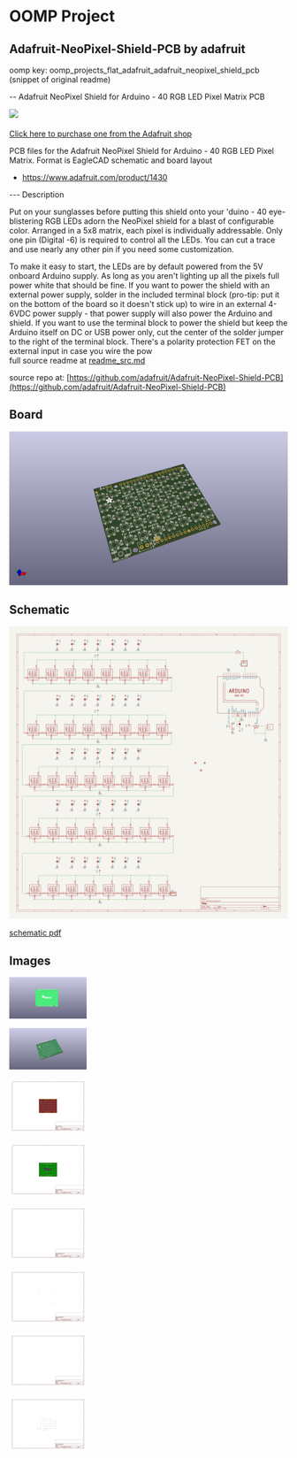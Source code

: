 # OOMP Project  
## Adafruit-NeoPixel-Shield-PCB  by adafruit  
  
oomp key: oomp_projects_flat_adafruit_adafruit_neopixel_shield_pcb  
(snippet of original readme)  
  
-- Adafruit NeoPixel Shield for Arduino - 40 RGB LED Pixel Matrix PCB  
  
<a href="http://www.adafruit.com/products/1430"><img src="assets/1430.jpg?raw=true" width="500px"><br/>  
Click here to purchase one from the Adafruit shop</a>  
  
PCB files for the Adafruit NeoPixel Shield for Arduino - 40 RGB LED Pixel Matrix. Format is EagleCAD schematic and board layout  
* https://www.adafruit.com/product/1430  
  
--- Description  
  
Put on your sunglasses before putting this shield onto your 'duino - 40 eye-blistering RGB LEDs adorn the NeoPixel shield for a blast of configurable color. Arranged in a 5x8 matrix, each pixel is individually addressable. Only one pin (Digital -6) is required to control all the LEDs. You can cut a trace and use nearly any other pin if you need some customization.  
  
To make it easy to start, the LEDs are by default powered from the 5V onboard Arduino supply. As long as you aren't lighting up all the pixels full power white that should be fine. If you want to power the shield with an external power supply, solder in the included terminal block (pro-tip: put it on the bottom of the board so it doesn't stick up) to wire in an external 4-6VDC power supply - that power supply will also power the Arduino and shield. If you want to use the terminal block to power the shield but keep the Arduino itself on DC or USB power only, cut the center of the solder jumper to the right of the terminal block. There's a polarity protection FET on the external input in case you wire the pow  
  full source readme at [readme_src.md](readme_src.md)  
  
source repo at: [https://github.com/adafruit/Adafruit-NeoPixel-Shield-PCB](https://github.com/adafruit/Adafruit-NeoPixel-Shield-PCB)  
## Board  
  
[![working_3d.png](working_3d_600.png)](working_3d.png)  
## Schematic  
  
[![working_schematic.png](working_schematic_600.png)](working_schematic.png)  
  
[schematic pdf](working_schematic.pdf)  
## Images  
  
[![working_3D_bottom.png](working_3D_bottom_140.png)](working_3D_bottom.png)  
  
[![working_3D_top.png](working_3D_top_140.png)](working_3D_top.png)  
  
[![working_assembly_page_01.png](working_assembly_page_01_140.png)](working_assembly_page_01.png)  
  
[![working_assembly_page_02.png](working_assembly_page_02_140.png)](working_assembly_page_02.png)  
  
[![working_assembly_page_03.png](working_assembly_page_03_140.png)](working_assembly_page_03.png)  
  
[![working_assembly_page_04.png](working_assembly_page_04_140.png)](working_assembly_page_04.png)  
  
[![working_assembly_page_05.png](working_assembly_page_05_140.png)](working_assembly_page_05.png)  
  
[![working_assembly_page_06.png](working_assembly_page_06_140.png)](working_assembly_page_06.png)  
